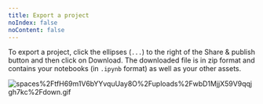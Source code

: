 ```yaml
---
title: Export a project
noIndex: false
noContent: false
---
```


To export a project, click the ellipses (`...`) to the right of the Share & publish button and then click on Download. The downloaded file is in zip format and contains your notebooks (in `.ipynb` format) as well as your other assets.

![spaces%2FtfH69m1V6bYYvquUay8O%2Fuploads%2FwbD1MjjX59V9qqjgh7kc%2Fdown.gif](https://media.graphassets.com/f5pdf2VPRqWDvwDM74aY)
